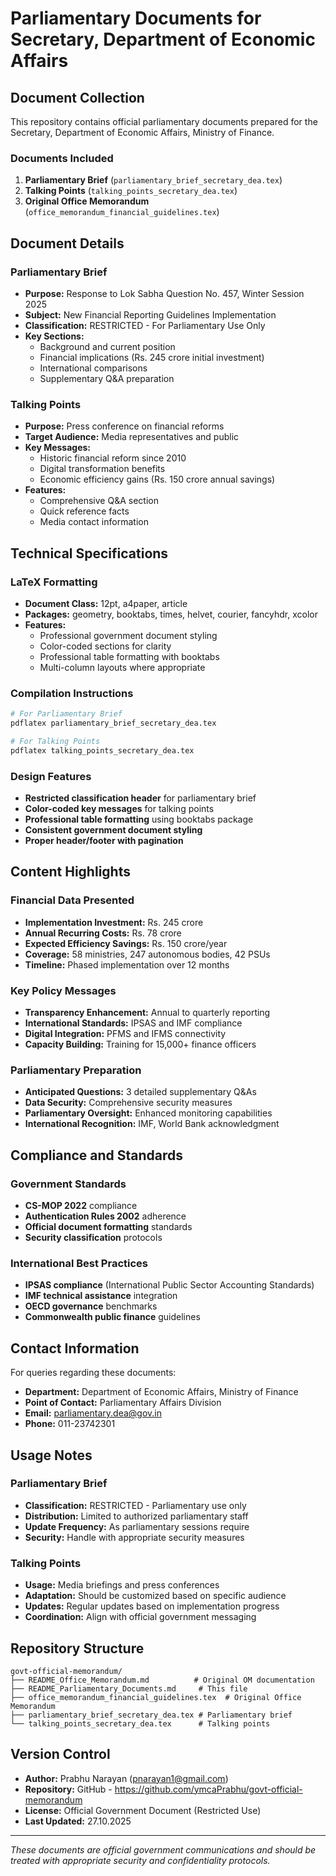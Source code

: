 # Parliamentary Documents for Secretary, Department of Economic Affairs

## Document Collection

This repository contains official parliamentary documents prepared for the Secretary, Department of Economic Affairs, Ministry of Finance.

### Documents Included

1. **Parliamentary Brief** (`parliamentary_brief_secretary_dea.tex`)
2. **Talking Points** (`talking_points_secretary_dea.tex`)
3. **Original Office Memorandum** (`office_memorandum_financial_guidelines.tex`)

## Document Details

### Parliamentary Brief
- **Purpose:** Response to Lok Sabha Question No. 457, Winter Session 2025
- **Subject:** New Financial Reporting Guidelines Implementation
- **Classification:** RESTRICTED - For Parliamentary Use Only
- **Key Sections:**
  - Background and current position
  - Financial implications (Rs. 245 crore initial investment)
  - International comparisons
  - Supplementary Q&A preparation

### Talking Points
- **Purpose:** Press conference on financial reforms
- **Target Audience:** Media representatives and public
- **Key Messages:**
  - Historic financial reform since 2010
  - Digital transformation benefits
  - Economic efficiency gains (Rs. 150 crore annual savings)
- **Features:**
  - Comprehensive Q&A section
  - Quick reference facts
  - Media contact information

## Technical Specifications

### LaTeX Formatting
- **Document Class:** 12pt, a4paper, article
- **Packages:** geometry, booktabs, times, helvet, courier, fancyhdr, xcolor
- **Features:**
  - Professional government document styling
  - Color-coded sections for clarity
  - Professional table formatting with booktabs
  - Multi-column layouts where appropriate

### Compilation Instructions
```bash
# For Parliamentary Brief
pdflatex parliamentary_brief_secretary_dea.tex

# For Talking Points
pdflatex talking_points_secretary_dea.tex
```

### Design Features
- **Restricted classification header** for parliamentary brief
- **Color-coded key messages** for talking points
- **Professional table formatting** using booktabs package
- **Consistent government document styling**
- **Proper header/footer with pagination**

## Content Highlights

### Financial Data Presented
- **Implementation Investment:** Rs. 245 crore
- **Annual Recurring Costs:** Rs. 78 crore
- **Expected Efficiency Savings:** Rs. 150 crore/year
- **Coverage:** 58 ministries, 247 autonomous bodies, 42 PSUs
- **Timeline:** Phased implementation over 12 months

### Key Policy Messages
- **Transparency Enhancement:** Annual to quarterly reporting
- **International Standards:** IPSAS and IMF compliance
- **Digital Integration:** PFMS and IFMS connectivity
- **Capacity Building:** Training for 15,000+ finance officers

### Parliamentary Preparation
- **Anticipated Questions:** 3 detailed supplementary Q&As
- **Data Security:** Comprehensive security measures
- **Parliamentary Oversight:** Enhanced monitoring capabilities
- **International Recognition:** IMF, World Bank acknowledgment

## Compliance and Standards

### Government Standards
- **CS-MOP 2022** compliance
- **Authentication Rules 2002** adherence
- **Official document formatting** standards
- **Security classification** protocols

### International Best Practices
- **IPSAS compliance** (International Public Sector Accounting Standards)
- **IMF technical assistance** integration
- **OECD governance** benchmarks
- **Commonwealth public finance** guidelines

## Contact Information

For queries regarding these documents:
- **Department:** Department of Economic Affairs, Ministry of Finance
- **Point of Contact:** Parliamentary Affairs Division
- **Email:** parliamentary.dea@gov.in
- **Phone:** 011-23742301

## Usage Notes

### Parliamentary Brief
- **Classification:** RESTRICTED - Parliamentary use only
- **Distribution:** Limited to authorized parliamentary staff
- **Update Frequency:** As parliamentary sessions require
- **Security:** Handle with appropriate security measures

### Talking Points
- **Usage:** Media briefings and press conferences
- **Adaptation:** Should be customized based on specific audience
- **Updates:** Regular updates based on implementation progress
- **Coordination:** Align with official government messaging

## Repository Structure

```
govt-official-memorandum/
├── README_Office_Memorandum.md          # Original OM documentation
├── README_Parliamentary_Documents.md     # This file
├── office_memorandum_financial_guidelines.tex  # Original Office Memorandum
├── parliamentary_brief_secretary_dea.tex # Parliamentary brief
└── talking_points_secretary_dea.tex      # Talking points
```

## Version Control

- **Author:** Prabhu Narayan (pnarayan1@gmail.com)
- **Repository:** GitHub - https://github.com/ymcaPrabhu/govt-official-memorandum
- **License:** Official Government Document (Restricted Use)
- **Last Updated:** 27.10.2025

---

*These documents are official government communications and should be treated with appropriate security and confidentiality protocols.*